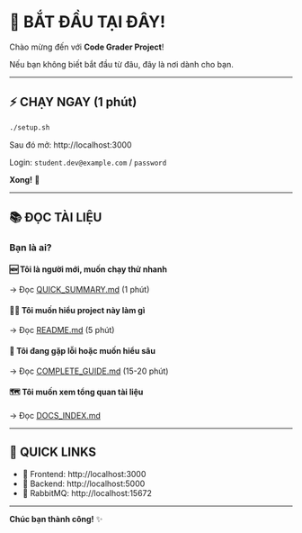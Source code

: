 # 👋 BẮT ĐẦU TẠI ĐÂY!

Chào mừng đến với **Code Grader Project**! 

Nếu bạn không biết bắt đầu từ đâu, đây là nơi dành cho bạn.

---

## ⚡ CHẠY NGAY (1 phút)

```bash
./setup.sh
```

Sau đó mở: http://localhost:3000

Login: `student.dev@example.com` / `password`

**Xong!** 🎉

---

## 📚 ĐỌC TÀI LIỆU

### Bạn là ai?

#### 🆕 Tôi là người mới, muốn chạy thử nhanh
→ Đọc [QUICK_SUMMARY.md](./QUICK_SUMMARY.md) (1 phút)

#### 👨‍🎓 Tôi muốn hiểu project này làm gì
→ Đọc [README.md](./README.md) (5 phút)

#### 🔧 Tôi đang gặp lỗi hoặc muốn hiểu sâu
→ Đọc [COMPLETE_GUIDE.md](./COMPLETE_GUIDE.md) (15-20 phút)

#### 🗺️ Tôi muốn xem tổng quan tài liệu
→ Đọc [DOCS_INDEX.md](./DOCS_INDEX.md)

---

## 🎯 QUICK LINKS

- 📱 Frontend: http://localhost:3000
- 🔌 Backend: http://localhost:5000
- 🐰 RabbitMQ: http://localhost:15672

---

**Chúc bạn thành công!** ✨
